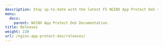 ```yaml
---
description: Stay up-to-date with the latest F5 NGINX App Protect DoS release.
menu:
  docs:
    parent: NGINX App Protect DoS Documentation.
title: Releases
weight: 220
url: /nginx-app-protect-dos/releases/
---
```


